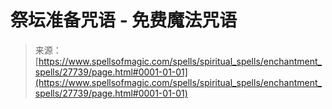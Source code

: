 <!--yml

分类: 未分类

日期: 2024-06-12 19:17:04

-->

# 祭坛准备咒语 - 免费魔法咒语

> 来源：[https://www.spellsofmagic.com/spells/spiritual_spells/enchantment_spells/27739/page.html#0001-01-01](https://www.spellsofmagic.com/spells/spiritual_spells/enchantment_spells/27739/page.html#0001-01-01)
